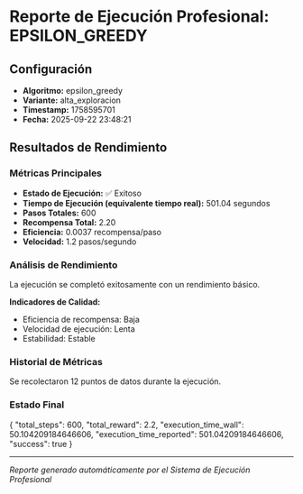 # Reporte de Ejecución Profesional: EPSILON_GREEDY

## Configuración
- **Algoritmo:** epsilon_greedy
- **Variante:** alta_exploracion
- **Timestamp:** 1758595701
- **Fecha:** 2025-09-22 23:48:21

## Resultados de Rendimiento

### Métricas Principales
- **Estado de Ejecución:** ✅ Exitoso
- **Tiempo de Ejecución (equivalente tiempo real):** 501.04 segundos
- **Pasos Totales:** 600
- **Recompensa Total:** 2.20
- **Eficiencia:** 0.0037 recompensa/paso
- **Velocidad:** 1.2 pasos/segundo

### Análisis de Rendimiento

La ejecución se completó exitosamente con un rendimiento básico.

**Indicadores de Calidad:**
- Eficiencia de recompensa: Baja
- Velocidad de ejecución: Lenta
- Estabilidad: Estable


### Historial de Métricas
Se recolectaron 12 puntos de datos durante la ejecución.

### Estado Final
{
  "total_steps": 600,
  "total_reward": 2.2,
  "execution_time_wall": 50.104209184646606,
  "execution_time_reported": 501.04209184646606,
  "success": true
}

---
*Reporte generado automáticamente por el Sistema de Ejecución Profesional*
